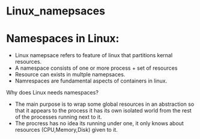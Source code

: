 # Linux_namepsaces

Namespaces in Linux:
====================

- Linux namepsace refers to feature of linux that partitions kernal resources.
- A namespace consists of one or more process + set of resources
- Resource can exists in multple namepsaces.
- Namrespaces are fundamental aspects of containers in linux.

Why does Linux needs namespaces?
- The main purpose is to wrap some global resources in an abstraction so that it appears to the process it has its own isolated world from the rest of the processes running next to it.
- The procress has no idea its running under one, it only knows about resources (CPU,Memory,Disk) given to it.
